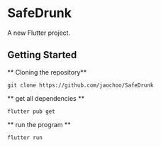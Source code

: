 # SafeDrunk

A new Flutter project.

## Getting Started
** Cloning the repository**
```
git clone https://github.com/jaochoo/SafeDrunk
```
** get all dependencies **
```
flutter pub get
```
** run the program **
```
flutter run
```
